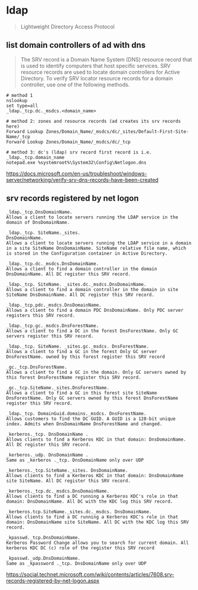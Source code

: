 # ldap

> Lightweight Directory Access Protocol

## list domain controllers of ad with dns

> The SRV record is a Domain Name System (DNS) resource record that is used to identify computers that host specific services. SRV resource records are used to locate domain controllers for Active Directory. To verify SRV locator resource records for a domain controller, use one of the following methods.

    # method 1
    nslookup
    set type=all
    _ldap._tcp.dc._msdcs.<domain_name>
    
    # method 2: zones and resource records (ad creates its srv records here)
    Forward Lookup Zones/Domain_Name/_msdcs/dc/_sites/Default-First-Site-Name/_tcp
    Forward Lookup Zones/Domain_Name/_msdcs/dc/_tcp
    
    # method 3: dc's (ldap) srv record first record is i.e. _ldap._tcp.domain_name
    notepad.exe %systemroot%\System32\Config\Netlogon.dns

https://docs.microsoft.com/en-us/troubleshoot/windows-server/networking/verify-srv-dns-records-have-been-created

## srv records registered by net logon

    _ldap._tcp.DnsDomainName.
    Allows a client to locate servers running the LDAP service in the domain of DnsDomainName.

    _ldap._tcp. SiteName._sites.
    DnsDomainName.
    Allows a client to locate servers running the LDAP service in a domain in a site SiteName DnsDomainName. SiteName relative file name, which is stored in the Configuration container in Active Directory.

    _ldap._tcp.dc._msdcs.DnsDomainName.
    Allows a client to find a domain controller in the domain DnsDomainName. All DC register this SRV record.

    _ldap._tcp. SiteName. _sites.dc._msdcs.DnsDomainName.
    Allows a client to find a domain controller in the domain in site SiteName DnsDomainName. All DC register this SRV record.

    _ldap._tcp.pdc._msdcs.DnsDomainName.
    Allows a client to find a domain PDC DnsDomainName. Only PDC server registers this SRV record.

    _ldap._tcp.gc._msdcs.DnsForestName.
    Allows a client to find a DC in the forest DnsForestName. Only GC servers register this SRV record.

    _ldap._tcp. SiteName. _sites.gc._msdcs. DnsForestName.
    Allows a client to find a GC in the forest Only GC server DnsForestName. owned by this forest register this SRV record

    _gc._tcp.DnsForestName.
    Allows a client to find a GC in the domain. Only GC servers owned by this forest DnsForestName register this SRV record.

    _gc._tcp.SiteName._sites.DnsForestName.
    Allows a client to find a GC in this forest site SiteName DnsForestName. Only GC servers owned by this forest DnsForestName register this SRV record.

    _ldap._tcp. DomainGuid.domains._msdcs. DnsForestName.
    Allows customers to find the DC GUID. A GUID is a 128-bit unique index. Admits when DnsDomainName DnsForestName and changed.

    _kerberos._tcp. DnsDomainName .
    Allows clients to find a Kerberos KDC in that domain: DnsDomainName. All DC register this SRV record.

    _kerberos._udp. DnsDomainName .
    Same as _kerberos ._tcp. DnsDomainName only over UDP

    _kerberos._tcp.SiteName._sites. DnsDomainName.
    Allows clients to find a Kerberos KDC in that domain: DnsDomainName site SiteName. All DC register this SRV record.

    _kerberos._tcp.dc._msdcs.DnsDomainName.
    Allows clients to find a DC running a Kerberos KDC's role in that domain: DnsDomainName. All DC with the KDC log this SRV record.

    _kerberos.tcp.SiteName._sites.dc._msdcs. DnsDomainName.
    Allows clients to find a DC running a Kerberos KDC's role in that domain: DnsDomainName site SiteName. All DC with the KDC log this SRV record.

    _kpasswd._tcp.DnsDomainName.
    Kerberos Password Change allows you to search for current domain. All kerberos KDC DC (c) role of the register this SRV record

    _kpasswd._udp.DnsDomainName.
    Same as _kpassword ._tcp. DnsDomainName only over UDP

https://social.technet.microsoft.com/wiki/contents/articles/7608.srv-records-registered-by-net-logon.aspx
